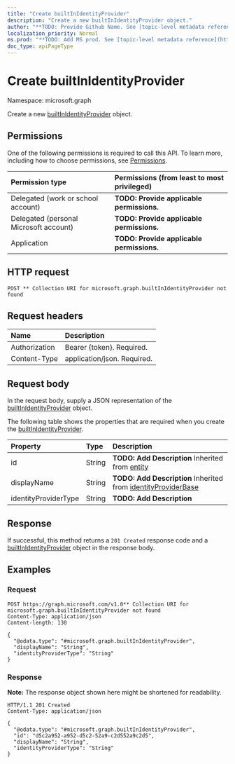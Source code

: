 ```yaml
---
title: "Create builtInIdentityProvider"
description: "Create a new builtInIdentityProvider object."
author: "**TODO: Provide Github Name. See [topic-level metadata reference](https://msgo.azurewebsites.net/add/document/guidelines/metadata.html#topic-level-metadata)**"
localization_priority: Normal
ms.prod: "**TODO: Add MS prod. See [topic-level metadata reference](https://msgo.azurewebsites.net/add/document/guidelines/metadata.html#topic-level-metadata)**"
doc_type: apiPageType
---
```


# Create builtInIdentityProvider
Namespace: microsoft.graph



Create a new [builtInIdentityProvider](../resources/builtinidentityprovider.md) object.

## Permissions
One of the following permissions is required to call this API. To learn more, including how to choose permissions, see [Permissions](/graph/permissions-reference).

|Permission type|Permissions (from least to most privileged)|
|:---|:---|
|Delegated (work or school account)|**TODO: Provide applicable permissions.**|
|Delegated (personal Microsoft account)|**TODO: Provide applicable permissions.**|
|Application|**TODO: Provide applicable permissions.**|

## HTTP request

<!-- {
  "blockType": "ignored"
}
-->
``` http
POST ** Collection URI for microsoft.graph.builtInIdentityProvider not found
```

## Request headers
|Name|Description|
|:---|:---|
|Authorization|Bearer {token}. Required.|
|Content-Type|application/json. Required.|

## Request body
In the request body, supply a JSON representation of the [builtInIdentityProvider](../resources/builtinidentityprovider.md) object.

The following table shows the properties that are required when you create the [builtInIdentityProvider](../resources/builtinidentityprovider.md).

|Property|Type|Description|
|:---|:---|:---|
|id|String|**TODO: Add Description** Inherited from [entity](../resources/entity.md)|
|displayName|String|**TODO: Add Description** Inherited from [identityProviderBase](../resources/identityproviderbase.md)|
|identityProviderType|String|**TODO: Add Description**|



## Response

If successful, this method returns a `201 Created` response code and a [builtInIdentityProvider](../resources/builtinidentityprovider.md) object in the response body.

## Examples

### Request
<!-- {
  "blockType": "request",
  "name": "create_builtinidentityprovider_from_"
}
-->
``` http
POST https://graph.microsoft.com/v1.0** Collection URI for microsoft.graph.builtInIdentityProvider not found
Content-Type: application/json
Content-length: 130

{
  "@odata.type": "#microsoft.graph.builtInIdentityProvider",
  "displayName": "String",
  "identityProviderType": "String"
}
```


### Response
**Note:** The response object shown here might be shortened for readability.
<!-- {
  "blockType": "response",
  "truncated": true,
  "@odata.type": "microsoft.graph.builtInIdentityProvider"
}
-->
``` http
HTTP/1.1 201 Created
Content-Type: application/json

{
  "@odata.type": "#microsoft.graph.builtInIdentityProvider",
  "id": "d5c2a952-a952-d5c2-52a9-c2d552a9c2d5",
  "displayName": "String",
  "identityProviderType": "String"
}
```

